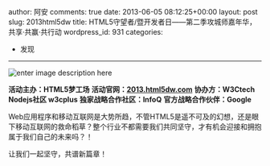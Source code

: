 author: 阿安
comments: true
date: 2013-06-05 08:12:25+00:00
layout: post
slug: 2013html5dw
title: HTML5守望者/暨开发者日——第二季攻城师嘉年华，共享·共赢·共行动
wordpress_id: 931
categories:
- 发现
---

![enter image description here](http://2013.html5dw.com/assets/images/conference.jpg)





**活动主办：HTML5梦工场** 
**活动官网：[2013.html5dw.com](http://2013.html5dw.com)** 
**协办方：W3Ctech Nodejs社区 w3cplus** 
**独家战略合作社区：InfoQ** 
**官方战略合作伙伴：Google**





Web应用程序和移动互联网是大势所趋，不管HTML5是遥不可及的幻想，还是眼下移动互联网的救命稻草？整个行业不都需要我们共同坚守，才有机会迎接和拥抱属于我们自己的未来吗？！





让我们一起坚守，共谱新篇章！



